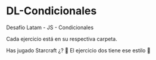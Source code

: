# DL-Condicionales
Desafío Latam - JS - Condicionales

Cada ejercicio está en su respectiva carpeta.

Has jugado Starcraft ¿? :eyes: El ejercicio dos tiene ese estilo :rocket: